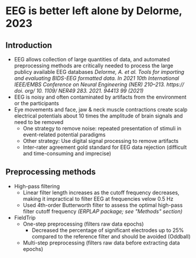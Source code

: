 # EEG is better left alone by Delorme, 2023
## Introduction
- EEG allows collection of large quantities of data, and automated preprocessing methods are critically needed to process the large publicy available EEG databases *Delorme, A. et al. Tools for importing and evaluating BIDS-EEG formatted data. In 2021 10th International IEEE/EMBS Conference on Neural Engineering (NER) 210–213. https:// doi. org/ 10. 1109/ NER49 283. 2021. 94413 99 (2021)*
- EEG is noisy and often contaminated by artifacts from the environment or the participants
- Eye movements and face, jaw & neck muscle contractions create scalp electrical potentials about 10 times the amplitude of brain signals and need to be removed
  - One strategy to remove noise: repeated presentation of stimuli in event-related potential paradigms
  - Other strategy: Use digital signal processing to remove artifacts
  - Inter-rater agreement gold standard for EEG data rejection (difficult and time-consuming and imprecise)
 ## Preprocessing methods
 - High-pass filtering
   - Linear filter length increases as the cutoff frequency decreases, making it impractical to filter EEG at frequencies velow 0.5 Hz
   - Used 4th-order Butterworth filter to assess the optimal high-pass filter cutoff frequency *(ERPLAP package; see "Methods" section)*
- FieldTrip
  - One-step preprocessing  (filters raw data epochs)
    - Decreased the percentage of significant electrodes up to 25% compared to the reference filter and should be avoided (Oddball)
  - Multi-step preprocessing (filters raw data before extracting data epochs)
